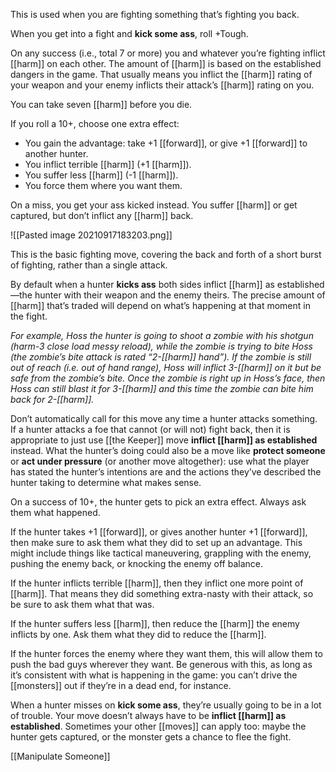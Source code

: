 
This is used when you are fighting something that’s fighting you back.

When you get into a fight and **kick some ass**, roll +Tough.

On any success (i.e., total 7 or more) you and whatever you’re fighting inflict [[harm]] on each other. The amount of [[harm]] is based on the established dangers in the game. That usually means you inflict the [[harm]] rating of your weapon and your enemy inflicts their attack’s [[harm]] rating on you.

You can take seven [[harm]] before you die.

If you roll a 10+, choose one extra effect:

- You gain the advantage: take +1 [[forward]], or give +1 [[forward]] to another hunter.
- You inflict terrible [[harm]] (+1 [[harm]]).
- You suffer less [[harm]] (-1 [[harm]]).
- You force them where you want them.

On a miss, you get your ass kicked instead. You suffer [[harm]] or get captured, but don’t inflict any [[harm]] back.

![[Pasted image 20210917183203.png]]

This is the basic fighting move, covering the back and forth of a short burst of fighting, rather than a single attack.

By default when a hunter **kicks ass** both sides inflict [[harm]] as established—the hunter with their weapon and the enemy theirs. The precise amount of [[harm]] that’s traded will depend on what’s happening at that moment in the fight.

*For example, Hoss the hunter is going to shoot a zombie with his shotgun (harm-3 close load messy reload), while the zombie is trying to bite Hoss (the zombie’s bite attack is rated “2-[[harm]] hand”). If the zombie is still out of reach (i.e. out of hand range), Hoss will inflict 3-[[harm]] on it but be safe from the zombie’s bite. Once the zombie is right up in Hoss’s face, then Hoss can still blast it for 3-[[harm]] and this time the zombie can bite him back for 2-[[harm]].*

Don’t automatically call for this move any time a hunter attacks something. If a hunter attacks a foe that cannot (or will not) fight back, then it is appropriate to just use [[the Keeper]] move **inflict [[harm]] as established** instead. What the hunter’s doing could also be a move like **protect someone** or **act under pressure** (or another move altogether): use what the player has stated the hunter’s intentions are and the actions they’ve described the hunter taking to determine what makes sense.

On a success of 10+, the hunter gets to pick an extra effect. Always ask them what happened.

If the hunter takes +1 [[forward]], or gives another hunter +1 [[forward]], then make sure to ask them what they did to set up an advantage. This might include things like tactical maneuvering, grappling with the enemy, pushing the enemy back, or knocking the enemy off balance.

If the hunter inflicts terrible [[harm]], then they inflict one more point of [[harm]]. That means they did something extra-nasty with their attack, so be sure to ask them what that was.

If the hunter suffers less [[harm]], then reduce the [[harm]] the enemy inflicts by one. Ask them what they did to reduce the [[harm]].

If the hunter forces the enemy where they want them, this will allow them to push the bad guys wherever they want. Be generous with this, as long as it’s consistent with what is happening in the game: you can’t drive the [[monsters]] out if they’re in a dead end, for instance.

When a hunter misses on **kick some ass**, they’re usually going to be in a lot of trouble. Your move doesn’t always have to be **inflict [[harm]] as established**. Sometimes your other [[moves]] can apply too: maybe the hunter gets captured, or the monster gets a chance to flee the fight.

[[Manipulate Someone]]

